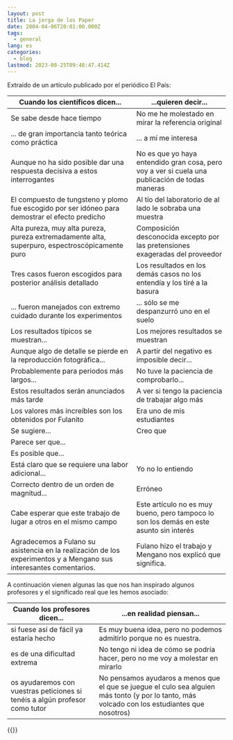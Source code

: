 ```yaml
---
layout: post
title: La jerga de los Paper
date: 2004-04-06T20:01:00.000Z
tags:
  - general
lang: es
categories:
  - blog
lastmod: 2023-08-25T09:48:47.414Z
---
```


Extraído de un artículo publicado por el periódico El País:

| Cuando los científicos dicen...                                                                                    | ...quieren decir...                                                                             |
| ------------------------------------------------------------------------------------------------------------------ | ----------------------------------------------------------------------------------------------- |
| Se sabe desde hace tiempo                                                                                          | No me he molestado en mirar la referencia original                                              |
| ... de gran importancia tanto teórica como práctica                                                                | ... a mí me interesa                                                                            |
| Aunque no ha sido posible dar una respuesta decisiva a estos interrogantes                                         | No es que yo haya entendido gran cosa, pero voy a ver si cuela una publicación de todas maneras |
| El compuesto de tungsteno y plomo fue escogido por ser idóneo para demostrar el efecto predicho                    | Al tío del laboratorio de al lado le sobraba una muestra                                        |
| Alta pureza, muy alta pureza, pureza extremadamente alta, superpuro, espectroscópicamente puro                     | Composición desconocida excepto por las pretensiones exageradas del proveedor                   |
| Tres casos fueron escogidos para posterior análisis detallado                                                      | Los resultados en los demás casos no los entendía y los tiré a la basura                        |
| ... fueron manejados con extremo cuidado durante los experimentos                                                  | ... sólo se me despanzurró uno en el suelo                                                      |
| Los resultados típicos se muestran...                                                                              | Los mejores resultados se muestran                                                              |
| Aunque algo de detalle se pierde en la reproducción fotográfica...                                                 | A partir del negativo es imposible decir...                                                     |
| Probablemente para periodos más largos...                                                                          | No tuve la paciencia de comprobarlo...                                                          |
| Estos resultados serán anunciados más tarde                                                                        | A ver si tengo la paciencia de trabajar algo más                                                |
| Los valores más increíbles son los obtenidos por Fulanito                                                          | Era uno de mis estudiantes                                                                      |
| Se sugiere...                                                                                                      | Creo que                                                                                        |
| Parece ser que...                                                                                                  |                                                                                                 |
| Es posible que...                                                                                                  |                                                                                                 |
| Está claro que se requiere una labor adicional...                                                                  | Yo no lo entiendo                                                                               |
| Correcto dentro de un orden de magnitud...                                                                         | Erróneo                                                                                         |
| Cabe esperar que este trabajo de lugar a otros en el mismo campo                                                   | Este artículo no es muy bueno, pero tampoco lo son los demás en este asunto sin interés         |
| Agradecemos a Fulano su asistencia en la realización de los experimentos y a Mengano sus interesantes comentarios. | Fulano hizo el trabajo y Mengano nos explicó que significa.                                     |

A continuación vienen algunas las que nos han inspirado algunos profesores y el significado real que les hemos asociado:

| Cuando los profesores dicen...                                              | ...en realidad piensan...                                                                                                                      |
| --------------------------------------------------------------------------- | ---------------------------------------------------------------------------------------------------------------------------------------------- |
| si fuese así de fácil ya estaría hecho                                      | Es muy buena idea, pero no podemos admitirlo porque no es nuestra.                                                                             |
| es de una dificultad extrema                                                | No tengo ni idea de cómo se podría hacer, pero no me voy a molestar en mirarlo                                                                 |
| os ayudaremos con vuestras peticiones si tenéis a algún profesor como tutor | No pensamos ayudaros a menos que el que se juegue el culo sea alguien más tonto (y por lo tanto, más volcado con los estudiantes que nosotros) |

{{<disfruta>}}
